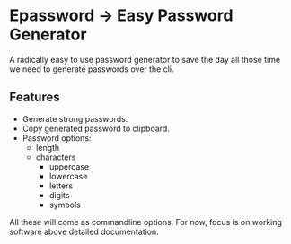 # Epassword -> Easy Password Generator

A radically easy to use password generator to save the day all those time we need to generate passwords over the cli.

## Features

- Generate strong passwords.
- Copy generated password to clipboard.
- Password options:
  - length
  - characters
    - uppercase
    - lowercase
    - letters
    - digits
    - symbols

All these will come as commandline options. For now, focus is on working software above detailed documentation.